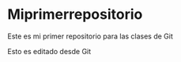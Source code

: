 # Miprimerrepositorio
Este es mi primer repositorio para las clases de Git

Esto es editado desde Git
